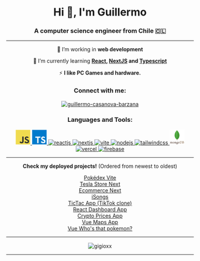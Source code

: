 <h1 align="center">Hi 👋, I'm Guillermo</h1>
<h3 align="center">A computer science engineer from Chile 🇨🇱</h3>

<hr>

<div align="center">
  
🧠 I’m working in **web development**

🌱 I’m currently learning **[React](https://reactjs.org/), [NextJS](https://nextjs.org/) and [Typescript](https://www.typescriptlang.org/)**

⚡ **I like PC Games and hardware.**
  
</div>

<h3 align="center">Connect with me:</h3>
<p align="center">
<a href="https://linkedin.com/in/guillermo-casanova-barzana" target="blank"><img align="center" src="https://raw.githubusercontent.com/rahuldkjain/github-profile-readme-generator/master/src/images/icons/Social/linked-in-alt.svg" alt="guillermo-casanova-barzana" height="30" width="40" /></a>
</p>

<h3 align="center">Languages and Tools:</h3>

<div align="center">

<a href="https://developer.mozilla.org/en-US/docs/Web/JavaScript" target="_blank" rel="noreferrer"> <img src="https://raw.githubusercontent.com/devicons/devicon/master/icons/javascript/javascript-original.svg" alt="javascript" width="40" height="40"/> </a>
<a href="https://www.typescriptlang.org/" target="_blank" rel="noreferrer"> <img src="https://raw.githubusercontent.com/devicons/devicon/master/icons/typescript/typescript-original.svg" alt="typescript" width="40" height="40"/> </a>
<a href="https://reactjs.org/" target="_blank" rel="noreferrer"> <img src="https://www.vectorlogo.zone/logos/reactjs/reactjs-icon.svg" alt="reactjs" width="40" height="40"/> </a>
<a href="https://nextjs.org/" target="_blank" rel="noreferrer"> <img src="https://cdn.worldvectorlogo.com/logos/next-js.svg" alt="nextjs" width="40" height="40"/> </a>
<a href="https://vitejs.dev/" target="_blank" rel="noreferrer"> <img src="https://www.svgrepo.com/show/374167/vite.svg" alt="vite" width="40" height="40"/> </a>
<a href="https://nodejs.org" target="_blank" rel="noreferrer"> <img src="https://www.vectorlogo.zone/logos/nodejs/nodejs-icon.svg" alt="nodejs" width="40" height="40"/> </a>
<a href="https://tailwindcss.com/" target="_blank" rel="noreferrer"> <img src="https://www.vectorlogo.zone/logos/tailwindcss/tailwindcss-icon.svg" alt="tailwindcss" width="40" height="40"/> </a>
<a href="https://www.mongodb.com/" target="_blank" rel="noreferrer"> <img src="https://raw.githubusercontent.com/devicons/devicon/master/icons/mongodb/mongodb-original-wordmark.svg" alt="mongodb" width="40" height="40"/> </a>
<a href="https://vercel.com/" target="_blank" rel="noreferrer"> <img src="https://www.svgrepo.com/show/327408/logo-vercel.svg" alt="vercel" width="40" height="40"/> </a>
<a href="https://firebase.google.com/" target="_blank" rel="noreferrer"> <img src="https://www.vectorlogo.zone/logos/firebase/firebase-icon.svg" alt="firebase" width="40" height="40"/> </a>
  
</div>

<hr>

<div align="center">
  
  **Check my deployed projects!** (Ordered from newest to oldest)<br>
  
  <a href="https://pokedex-vite.vercel.app/" target="blank">Pokédex Vite</a><br>
  <a href="https://tesla-store-next.up.railway.app/" target="blank">Tesla Store Next</a><br>
  <a href="https://ecommerce-next-gigioxx.vercel.app/" target="blank">Ecommerce Next</a><br>
  <a href="https://i-songs.vercel.app/" target="blank">iSongs</a><br>
  <a href="https://tictac-app.vercel.app/" target="blank">TicTac App (TikTok clone)</a><br>
  <a href="https://react-dbrd.netlify.app/" target="blank">React Dashboard App</a><br>
  <a href="https://crypto-value.netlify.app/" target="blank">Crypto Prices App</a><br>
  <a href="https://maps-vue-ts.netlify.app/#/" target="blank">Vue Maps App</a><br>
  <a href="https://vue-pkmn.netlify.app/" target="blank">Vue Who's that pokemon?</a><br>
  
</div>
  
<hr>

<p align="center"><img align="center" src="https://github-readme-stats.vercel.app/api/top-langs?username=gigioxx&show_icons=true&theme=dark&locale=en&layout=compact" alt="gigioxx" /></p>

<hr>
